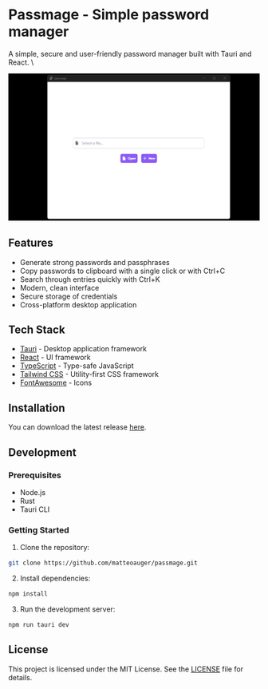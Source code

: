 # Passmage - Simple password manager

A simple, secure and user-friendly password manager built with Tauri and React. \

<img src="./assets/images/demo.gif" width="700" alt="Demo"/>

## Features

- Generate strong passwords and passphrases
- Copy passwords to clipboard with a single click or with Ctrl+C
- Search through entries quickly with Ctrl+K
- Modern, clean interface
- Secure storage of credentials
- Cross-platform desktop application

## Tech Stack

- [Tauri](https://tauri.app/) - Desktop application framework
- [React](https://reactjs.org/) - UI framework
- [TypeScript](https://www.typescriptlang.org/) - Type-safe JavaScript
- [Tailwind CSS](https://tailwindcss.com/) - Utility-first CSS framework
- [FontAwesome](https://fontawesome.com/) - Icons

## Installation

You can download the latest release [here](https://github.com/matteoauger/passmage/releases).

## Development

### Prerequisites

- Node.js
- Rust
- Tauri CLI

### Getting Started

1. Clone the repository:

```bash
git clone https://github.com/matteoauger/passmage.git
```

2. Install dependencies:

```bash
npm install
```

3. Run the development server:

```bash
npm run tauri dev
```

## License

This project is licensed under the MIT License. See the [LICENSE](LICENSE.md) file for details.
